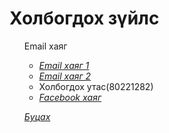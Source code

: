 # Холбогдох зүйлс
<html>
<head>
</head>
<body>
    <p>
        <ul>
            <il>Email хаяг
                   <ul type="circle">
                       <li><a href="20B1NUM0089@STUD.NUM.EDU.MN"><em>Email хаяг 1</em></a>
                       <li><a href="bataa.munkhtulga@yahoo.com"><em>Email хаяг 2</em></a>
                   <li>Холбогдох утас(80221282)
            <li><a href="https://www.facebook.com/tuka.tulga.77"><em>Facebook хаяг</em></a>
         </ul>
 <p><a href="https://munkhtulga0826.github.io/"><em>Буцах</em></a></p>                
